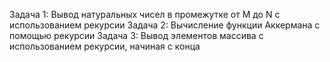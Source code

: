 Задача 1: Вывод натуральных чисел в промежутке от M до N с использованием рекурсии
Задача 2: Вычисление функции Аккермана с помощью рекурсии
Задача 3: Вывод элементов массива с использованием рекурсии, начиная с конца
